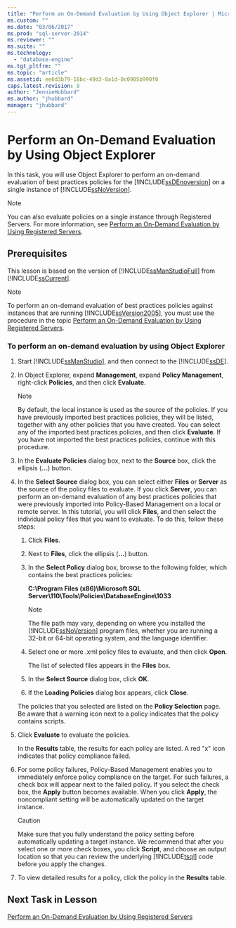 ```yaml
---
title: "Perform an On-Demand Evaluation by Using Object Explorer | Microsoft Docs"
ms.custom: ""
ms.date: "03/06/2017"
ms.prod: "sql-server-2014"
ms.reviewer: ""
ms.suite: ""
ms.technology: 
  - "database-engine"
ms.tgt_pltfrm: ""
ms.topic: "article"
ms.assetid: ee6d3b79-18bc-49d3-8a1d-0c0905b990f0
caps.latest.revision: 8
author: "JennieHubbard"
ms.author: "jhubbard"
manager: "jhubbard"
---
```

# Perform an On-Demand Evaluation by Using Object Explorer
  In this task, you will use Object Explorer to perform an on-demand evaluation of best practices policies for the [!INCLUDE[ssDEnoversion](../includes/ssdenoversion-md.md)] on a single instance of [!INCLUDE[ssNoVersion](../includes/ssnoversion-md.md)].  
  
> [!NOTE]  
>  You can also evaluate policies on a single instance through Registered Servers. For more information, see [Perform an On-Demand Evaluation by Using Registered Servers](../../2014/tutorials/perform-an-on-demand-evaluation-by-using-registered-servers.md).  
  
## Prerequisites  
 This lesson is based on the version of [!INCLUDE[ssManStudioFull](../includes/ssmanstudiofull-md.md)] from [!INCLUDE[ssCurrent](../includes/sscurrent-md.md)].  
  
> [!NOTE]  
>  To perform an on-demand evaluation of best practices policies against instances that are running [!INCLUDE[ssVersion2005](../includes/ssversion2005-md.md)], you must use the procedure in the topic [Perform an On-Demand Evaluation by Using Registered Servers](../../2014/tutorials/perform-an-on-demand-evaluation-by-using-registered-servers.md).  
  
### To perform an on-demand evaluation by using Object Explorer  
  
1.  Start [!INCLUDE[ssManStudio](../includes/ssmanstudio-md.md)], and then connect to the [!INCLUDE[ssDE](../includes/ssde-md.md)].  
  
2.  In Object Explorer, expand **Management**, expand **Policy Management**, right-click **Policies**, and then click **Evaluate**.  
  
    > [!NOTE]  
    >  By default, the local instance is used as the source of the policies. If you have previously imported best practices policies, they will be listed, together with any other policies that you have created. You can select any of the imported best practices policies, and then click **Evaluate**. If you have not imported the best practices policies, continue with this procedure.  
  
3.  In the **Evaluate Policies** dialog box, next to the **Source** box, click the ellipsis (**…**) button.  
  
4.  In the **Select Source** dialog box, you can select either **Files** or **Server** as the source of the policy files to evaluate. If you click **Server**, you can perform an on-demand evaluation of any best practices policies that were previously imported into Policy-Based Management on a local or remote server. In this tutorial, you will click **Files**, and then select the individual policy files that you want to evaluate. To do this, follow these steps:  
  
    1.  Click **Files**.  
  
    2.  Next to **Files**, click the ellipsis (**…**) button.  
  
    3.  In the **Select Policy** dialog box, browse to the following folder, which contains the best practices policies:  
  
         **C:\Program Files (x86)\Microsoft SQL Server\110\Tools\Policies\DatabaseEngine\1033**  
  
        > [!NOTE]  
        >  The file path may vary, depending on where you installed the [!INCLUDE[ssNoVersion](../includes/ssnoversion-md.md)] program files, whether you are running a 32-bit or 64-bit operating system, and the language identifier.  
  
    4.  Select one or more .xml policy files to evaluate, and then click **Open**.  
  
         The list of selected files appears in the **Files** box.  
  
    5.  In the **Select Source** dialog box, click **OK**.  
  
    6.  If the **Loading Policies** dialog box appears, click **Close**.  
  
     The policies that you selected are listed on the **Policy Selection** page. Be aware that a warning icon next to a policy indicates that the policy contains scripts.  
  
5.  Click **Evaluate** to evaluate the policies.  
  
     In the **Results** table, the results for each policy are listed. A red "x" icon indicates that policy compliance failed.  
  
6.  For some policy failures, Policy-Based Management enables you to immediately enforce policy compliance on the target. For such failures, a check box will appear next to the failed policy. If you select the check box, the **Apply** button becomes available. When you click **Apply**, the noncompliant setting will be automatically updated on the target instance.  
  
    > [!CAUTION]  
    >  Make sure that you fully understand the policy setting before automatically updating a target instance. We recommend that after you select one or more check boxes, you click **Script**, and choose an output location so that you can review the underlying [!INCLUDE[tsql](../includes/tsql-md.md)] code before you apply the changes.  
  
7.  To view detailed results for a policy, click the policy in the **Results** table.  
  
## Next Task in Lesson  
 [Perform an On-Demand Evaluation by Using Registered Servers](../../2014/tutorials/perform-an-on-demand-evaluation-by-using-registered-servers.md)  
  
  